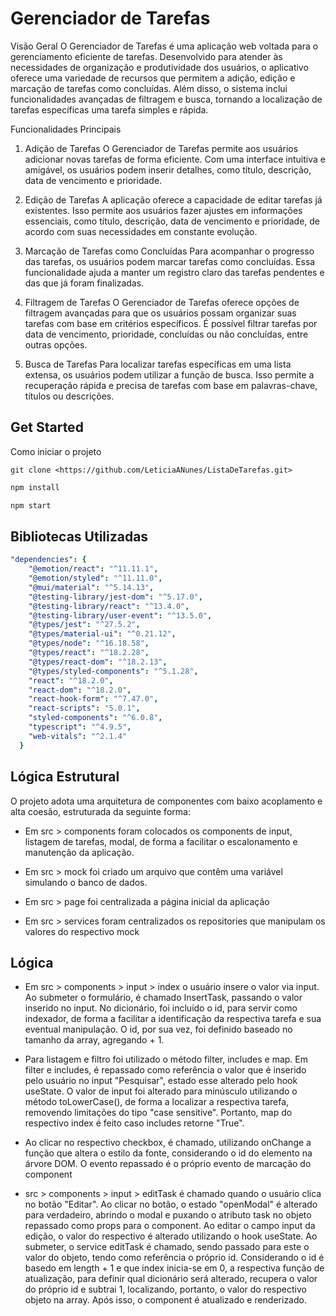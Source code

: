 # Gerenciador de Tarefas

Visão Geral
O Gerenciador de Tarefas é uma aplicação web voltada para o gerenciamento eficiente de tarefas. Desenvolvido para atender às necessidades de organização e produtividade dos usuários, o aplicativo oferece uma variedade de recursos que permitem a adição, edição e marcação de tarefas como concluídas. Além disso, o sistema inclui funcionalidades avançadas de filtragem e busca, tornando a localização de tarefas específicas uma tarefa simples e rápida.

Funcionalidades Principais
1. Adição de Tarefas
O Gerenciador de Tarefas permite aos usuários adicionar novas tarefas de forma eficiente. Com uma interface intuitiva e amigável, os usuários podem inserir detalhes, como título, descrição, data de vencimento e prioridade.

2. Edição de Tarefas
A aplicação oferece a capacidade de editar tarefas já existentes. Isso permite aos usuários fazer ajustes em informações essenciais, como título, descrição, data de vencimento e prioridade, de acordo com suas necessidades em constante evolução.

3. Marcação de Tarefas como Concluídas
Para acompanhar o progresso das tarefas, os usuários podem marcar tarefas como concluídas. Essa funcionalidade ajuda a manter um registro claro das tarefas pendentes e das que já foram finalizadas.

4. Filtragem de Tarefas
O Gerenciador de Tarefas oferece opções de filtragem avançadas para que os usuários possam organizar suas tarefas com base em critérios específicos. É possível filtrar tarefas por data de vencimento, prioridade, concluídas ou não concluídas, entre outras opções.

5. Busca de Tarefas
Para localizar tarefas específicas em uma lista extensa, os usuários podem utilizar a função de busca. Isso permite a recuperação rápida e precisa de tarefas com base em palavras-chave, títulos ou descrições.

## Get Started

Como iniciar o projeto

```
git clone <https://github.com/LeticiaANunes/ListaDeTarefas.git>
```

```bash
npm install
```

```bash
npm start
```

## Bibliotecas Utilizadas

```yaml
"dependencies": {
    "@emotion/react": "^11.11.1",
    "@emotion/styled": "^11.11.0",
    "@mui/material": "^5.14.13",
    "@testing-library/jest-dom": "^5.17.0",
    "@testing-library/react": "^13.4.0",
    "@testing-library/user-event": "^13.5.0",
    "@types/jest": "^27.5.2",
    "@types/material-ui": "^0.21.12",
    "@types/node": "^16.18.58",
    "@types/react": "^18.2.28",
    "@types/react-dom": "^18.2.13",
    "@types/styled-components": "^5.1.28",
    "react": "^18.2.0",
    "react-dom": "^18.2.0",
    "react-hook-form": "^7.47.0",
    "react-scripts": "5.0.1",
    "styled-components": "^6.0.8",
    "typescript": "^4.9.5",
    "web-vitals": "^2.1.4"
  }
```

## Lógica Estrutural

O projeto adota uma arquitetura de componentes com baixo acoplamento e alta coesão, estruturada da seguinte forma:

- Em src > components foram colocados os components de input, listagem de tarefas, modal, de forma a facilitar o escalonamento e manutenção da aplicação.

- Em src > mock foi criado um arquivo que contêm uma variável simulando o banco de dados.

- Em src > page foi centralizada a página inicial da aplicação

- Em src > services foram centralizados os repositories que manipulam os valores do respectivo mock


## Lógica 

- Em src > components > input > index o usuário insere o valor via input. Ao submeter o formulário, é chamado InsertTask, passando o valor inserido no input. No dicionário, foi incluído o id, para servir como indexador, de forma a facilitar a identificação da respectiva tarefa e sua eventual manipulação. O id, por sua vez, foi definido baseado no tamanho da array, agregando + 1.

- Para listagem e filtro foi utilizado o método filter, includes e map. Em filter e includes, é repassado como referência o valor que é inserido pelo usuário no input "Pesquisar", estado esse alterado pelo hook useState. O valor de input foi alterado para minúsculo utilizando o método toLowerCase(), de forma a localizar a respectiva tarefa, removendo limitações do tipo "case sensitive". Portanto, map do respectivo index é feito caso includes retorne "True".

- Ao clicar no respectivo checkbox, é chamado, utilizando onChange a função que altera o estilo da fonte, considerando o id do elemento na árvore DOM. O evento repassado é o próprio evento de marcação do component

- src > components > input > editTask é chamado quando o usuário clica no botão "Editar". Ao clicar no botão, o estado "openModal" é alterado para verdadeiro, abrindo o modal e puxando o atributo task no objeto repassado como props para o component. Ao editar o campo input da edição, o valor do respectivo é alterado utilizando o hook useState. Ao submeter, o service editTask é chamado, sendo passado para este o valor do objeto, tendo como referência o próprio id. Considerando o id é basedo em length + 1 e que index inicia-se em 0, a respectiva função de atualização, para definir qual dicionário será alterado, recupera o valor do próprio id e subtrai 1, localizando, portanto, o valor do respectivo objeto na array. Após isso, o component é atualizado e renderizado.


